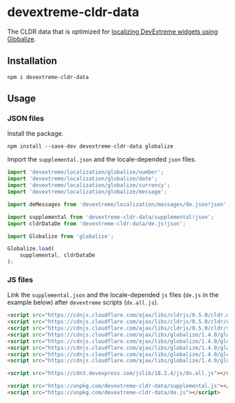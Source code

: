 # devextreme-cldr-data

The CLDR data that is optimized for [localizing DevExtreme widgets using Globalize](https://js.devexpress.com/Documentation/Guide/Common/Localization/#Using_Localization_Libraries/Using_Globalize).

## Installation

`npm i devextreme-cldr-data`

## Usage

### JSON files
Install the package.
```
npm install --save-dev devextreme-cldr-data globalize
```

Import the `supplemental.json` and the locale-depended `json` files.

```javascript
import 'devextreme/localization/globalize/number';
import 'devextreme/localization/globalize/date';
import 'devextreme/localization/globalize/currency';
import 'devextreme/localization/globalize/message';

import deMessages from 'devextreme/localization/messages/de.json!json';

import supplemental from 'devextreme-cldr-data/supplemental!json';
import cldrDataDe from 'devextreme-cldr-data/de.js!json';

import Globalize from 'globalize';

Globalize.load(
    supplemental, cldrDataDe
);
```

### JS files

Link the `supplemental.json` and the locale-depended `js` files (`de.js` in the example below) after `devextreme` scripts (`dx.all.js`).

```HTML
<script src="https://cdnjs.cloudflare.com/ajax/libs/cldrjs/0.5.0/cldr.min.js"></script>
<script src="https://cdnjs.cloudflare.com/ajax/libs/cldrjs/0.5.0/cldr/event.min.js"></script>
<script src="https://cdnjs.cloudflare.com/ajax/libs/cldrjs/0.5.0/cldr/supplemental.min.js"></script>
<script src="https://cdnjs.cloudflare.com/ajax/libs/globalize/1.4.0/globalize.min.js"></script>
<script src="https://cdnjs.cloudflare.com/ajax/libs/globalize/1.4.0/globalize/message.min.js"></script>
<script src="https://cdnjs.cloudflare.com/ajax/libs/globalize/1.4.0/globalize/number.min.js"></script>
<script src="https://cdnjs.cloudflare.com/ajax/libs/globalize/1.4.0/globalize/currency.min.js"></script>
<script src="https://cdnjs.cloudflare.com/ajax/libs/globalize/1.4.0/globalize/date.min.js"></script>

<script src="https://cdn3.devexpress.com/jslib/18.2.4/js/dx.all.js"></script>

<script src="https://unpkg.com/devextreme-cldr-data/supplemental.js"></script>
<script src="https://unpkg.com/devextreme-cldr-data/de.js"></script>
```
